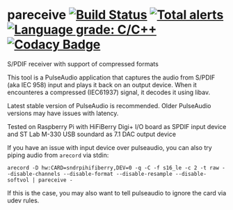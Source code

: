 # pareceive [![Build Status](https://app.travis-ci.com/Shulyaka/pareceive.svg?branch=master)](https://app.travis-ci.com/Shulyaka/pareceive) [![Total alerts](https://img.shields.io/lgtm/alerts/g/Shulyaka/pareceive.svg?logo=lgtm&logoWidth=18)](https://lgtm.com/projects/g/Shulyaka/pareceive/alerts/) [![Language grade: C/C++](https://img.shields.io/lgtm/grade/cpp/g/Shulyaka/pareceive.svg?logo=lgtm&logoWidth=18)](https://lgtm.com/projects/g/Shulyaka/pareceive/context:cpp) [![Codacy Badge](https://app.codacy.com/project/badge/Grade/c1eca0bc4f9b469ea8c11622d8a9a01a)](https://www.codacy.com/gh/Shulyaka/pareceive/dashboard?utm_source=github.com&amp;utm_medium=referral&amp;utm_content=Shulyaka/pareceive&amp;utm_campaign=Badge_Grade)
S/PDIF receiver with support of compressed formats

This tool is a PulseAudio application that captures the audio from S/PDIF (aka IEC 958) input and plays it back on an output device. When it encounteres a compressed (IEC61937) signal, it decodes it using libav.

Latest stable version of PulseAudio is recommended. Older PulseAudio versions may have issues with latency.

Tested on Raspberry Pi with HiFiBerry Digi+ I/O board as SPDIF input device and ST Lab M-330 USB soundard as 7.1 DAC output device

If you have an issue with input device over pulseaudio, you can also try piping audio from `arecord` via stdin:
```
arecord -D hw:CARD=sndrpihifiberry,DEV=0 -q -C -f s16_le -c 2 -t raw --disable-channels --disable-format --disable-resample --disable-softvol | pareceive -
```
If this is the case, you may also want to tell pulseaudio to ignore the card via udev rules.
